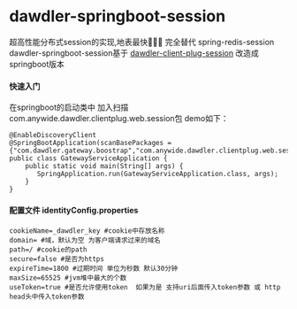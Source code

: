 # dawdler-springboot-session
超高性能分布式session的实现,地表最快🚀🚀🚀 完全替代 spring-redis-session
dawdler-springboot-session基于 [dawdler-client-plug-session](https://github.com/srchen1987/dawdler-series/tree/master/dawdler/dawdler-client-plug-session) 改造成 springboot版本

#### 快速入门
在springboot的启动类中 加入扫描com.anywide.dawdler.clientplug.web.session包 demo如下：
  ```
  @EnableDiscoveryClient
  @SpringBootApplication(scanBasePackages = {"com.dawdler.gateway.boostrap","com.anywide.dawdler.clientplug.web.session"})
  public class GatewayServiceApplication {
	  public static void main(String[] args) {
         SpringApplication.run(GatewayServiceApplication.class, args);
      }
  }
  ```
  #### 配置文件 identityConfig.properties 
  ```
cookieName=_dawdler_key #cookie中存放名称
domain= #域，默认为空 为客户端请求过来的域名
path=/ #cookie的path
secure=false #是否为https
expireTime=1800 #过期时间 单位为秒数 默认30分钟
maxSize=65525 #jvm堆中最大的个数
useToken=true #是否允许使用token  如果为是 支持uri后面传入token参数 或 http head头中传入token参数
  ```
